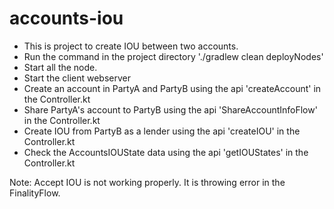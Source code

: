 # accounts-iou
* This is project to create IOU between two accounts.
* Run the command in the project directory './gradlew clean deployNodes'
* Start all the node.
* Start the client webserver
* Create an account in PartyA and PartyB using the api 'createAccount' in the Controller.kt
* Share PartyA's account to PartyB using the api 'ShareAccountInfoFlow' in the Controller.kt
* Create IOU from PartyB as a lender using the api 'createIOU' in the Controller.kt
* Check the AccountsIOUState data using the api 'getIOUStates' in the Controller.kt

Note:
Accept IOU is not working properly. It is throwing error in the FinalityFlow.
